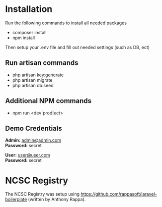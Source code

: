 # Installation
Run the following commands to install all needed packages
* composer install
* npm install

Then setup your .env file and fill out needed settings (such as DB, ect)

## Run artisan commands
* php artisan key:generate
* php artisan migrate
* php artisan db:seed

## Additional NPM commands
* npm run <dev|prod|ect>

## Demo Credentials

**Admin:** admin@admin.com  
**Password:** secret

**User:** user@user.com  
**Password:** secret

# NCSC Registry
The NCSC Registry was setup using https://github.com/rappasoft/laravel-boilerplate (written by Anthony Rappa). 